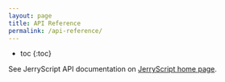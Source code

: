 ```yaml
---
layout: page
title: API Reference
permalink: /api-reference/
---
```


* toc
{:toc}

See JerryScript API documentation on [JerryScript home page](https://samsung.github.io/jerryscript/API/).